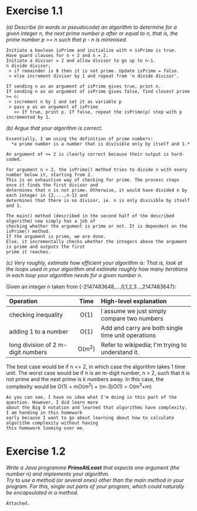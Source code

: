 # Exercise 1.1

*(a) Describe (in words or pseudocode) an algorithm to determine for a given
integer n, the next prime number p after or equal to n, that is, the prime
number p >= n such that p - n is minimised.*  
```
Initiate a boolean isPrime and initialize with n isPrime is true.
Have guard clauses for n < 2 and n = 2.
Initiate a divisor = 2 and allow divisor to go up to n-1.
n divide divisor;  
 > if remainder is 0 then it is not prime. Update isPrime = false.  
 > else increment divisor by 1 and repeat from 'n divide divisor'.  

If sending n as an argument of isPrime gives true, print n.
If sending n as an argument of isPrime gives false, find closest prime >= n:  
 > increment n by 1 and set it as variable p
 > pass p as an argument of isPrime
   >> If true, print p. If false, repeat the isPrime(p) step with p incremented by 1.
```

*(b) Argue that your algorithm is correct.*  
```
Essentially, I am using the definition of prime numbers:  
  *a prime number is a number that is divisible only by itself and 1.*

An argument of <= 2 is clearly correct because their output is hard-coded.

For argument n > 2, the isPrime() method tries to divide n with every number below it, starting from 2.
This is an exhaustive way of checking for prime. The process stops once it finds the first divisor and
determines that n is not prime. Otherwise, it would have divided n by each integer in {2,...,n-1} and
determines that there is no divisor, ie. n is only divisible by itself and 1.

The main() method (described in the second half of the described algorithm) now simply has a job of
checking whether the argument is prime or not. It is dependent on the isPrime() method.
If the argument is prime, we are done.
Else, it incrementally checks whether the integers above the argument is prime and outputs the first
prime it reaches.
```

*(c) Very roughly, estimate how efficient your algorithm is: That is, look at
the loops used in your algorithm and estimate roughly how many iterations in
each loop your algorithm needs for a given number n.*  

Given an integer n taken from {-2147483648,...,0,1,2,3...,2147483647}:

|       Operation                    |  Time  |        High-level explanation                      |
|:---------------------------------- |:------:|:-------------------------------------------------- |
| checking inequality                | O(1)             | I assume we just simply compare two numbers        |
| adding 1 to a number               | O(1)             | Add and carry are both single time unit operations |
| long division of 2 m-digit numbers | O(m<sup>2</sup>) | Refer to wikipedia; I'm trying to understand it.   |

The best case would be if n <= 2, in which case the algorithm takes 1 time unit.
The worst case would be if n is an m-digit number, n > 2, such that it is not prime and the next prime is k numbers
away. In this case, the complexity would be O(1) + mO(m<sup>2</sup>) + (m-3)O(1) = O(m<sup>3</sup>+m)
```
As you can see, I have no idea what I'm doing in this part of the question. However, I did learn more  
about the Big O notation and learned that algorithms have complexity. I am handing in this homework
early because I want to go about learning about how to calculate algorithm complexity without having
this homework looming over me.
```

# Exercise 1.2

_Write a Java programme **PrimeAtLeast** that expects one argument (the number
n) and implements your algorithm._  
_Try to use a method (or several ones) other than the main method in your
program. For this, single out parts of your program, which could naturally
be encapsulated in a method._
```
Attached.
```
